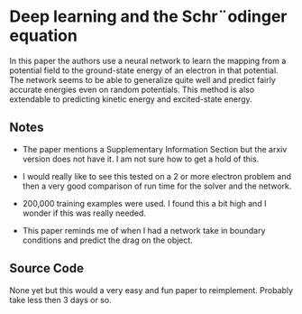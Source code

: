 
# Deep learning and the Schr¨odinger equation

In this paper the authors use a neural network to learn the mapping from a potential field to the ground-state energy of an electron in that potential. The network seems to be able to generalize quite well and predict fairly accurate energies even on random potentials. This method is also extendable to predicting kinetic energy and excited-state energy.

## Notes

- The paper mentions a Supplementary Information Section but the arxiv version does not have it. I am not sure how to get a hold of this.

- I would really like to see this tested on a 2 or more electron problem and then a very good comparison of run time for the solver and the network.

- 200,000 training examples were used. I found this a bit high and I wonder if this was really needed.

- This paper reminds me of when I had a network take in boundary conditions and predict the drag on the object.

## Source Code

None yet but this would a very easy and fun paper to reimplement. Probably take less then 3 days or so.

